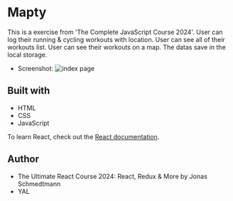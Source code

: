 # Mapty

This is a exercise from 'The Complete JavaScript Course 2024'.
User can log their running & cycling workouts with location.
User can see all of their workouts list.
User can see their workouts on a map.
The datas save in the local storage.

- Screenshot:
  ![index page]()

## Built with

- HTML
- CSS
- JavaScript

To learn React, check out the [React documentation](https://reactjs.org/).

## Author

- The Ultimate React Course 2024: React, Redux & More by Jonas Schmedtmann
- YAL

